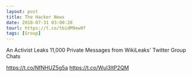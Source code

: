 ```yaml
---
layout: post
title: The Hacker News
date: 2018-07-31 03:00:20
tourl: https://t.co/tbidM9ew0f
tags: [Group]
---
```

An Activist Leaks 11,000 Private Messages from WikiLeaks' Twitter Group Chats 

https://t.co/NfNHUZ5g5a https://t.co/Wul3ltP2QM